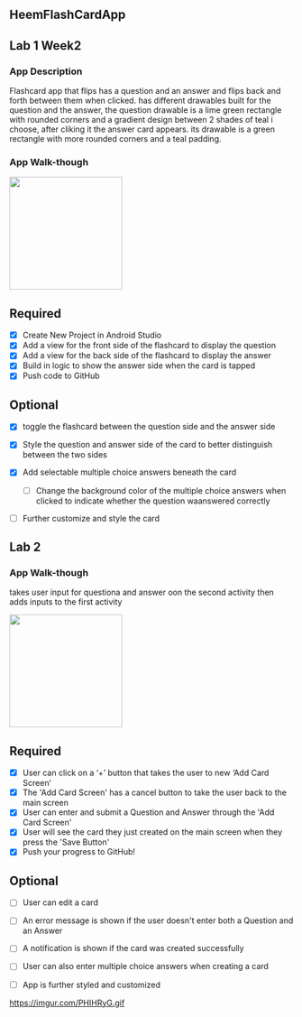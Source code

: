 ## HeemFlashCardApp

## Lab 1 Week2

### App Description
Flashcard app that flips has a question and an answer and flips back and forth between them when clicked. has different drawables built for the question and the answer, the question drawable is a lime green rectangle with rounded corners and a gradient design between 2 shades of teal i choose, after cliking it the answer card appears. its drawable is a green rectangle with more rounded corners and a teal padding.

### App Walk-though

<img src="https://i.imgur.com/srtBgpv.gif" width=200><br>


## Required
- [x] Create New Project in Android Studio
- [x] Add a view for the front side of the flashcard to display the question
- [x] Add a view for the back side of the flashcard to display the answer
- [x] Build in logic to show the answer side when the card is tapped
- [x] Push code to GitHub
## Optional
- [x] toggle the flashcard between the question side and the answer side
- [x] Style the question and answer side of the card to better distinguish between the two sides
- [x] Add selectable multiple choice answers beneath the card
   - [ ] Change the background color of the multiple choice answers when clicked to indicate whether the question waanswered correctly
- [ ] Further customize and style the card


## Lab 2


### App Walk-though
takes user input for questiona and answer oon the second activity then adds inputs to the first activity

<img src="https://i.imgur.com/96tf37D.gif" width=200><br>



## Required
- [x] User can click on a ‘+’ button that takes the user to new ‘Add Card Screen’
- [x] The 'Add Card Screen' has a cancel button to take the user back to the main screen
- [x] User can enter and submit a Question and Answer through the 'Add Card Screen'
- [x] User will see the card they just created on the main screen when they press the 'Save Button'
- [x] Push your progress to GitHub!

## Optional
- [ ] User can edit a card
- [ ] An error message is shown if the user doesn't enter both a Question and an Answer
- [ ] A notification is shown if the card was created successfully
- [ ] User can also enter multiple choice answers when creating a card
- [ ] App is further styled and customized



https://imgur.com/PHIHRyG.gif 
